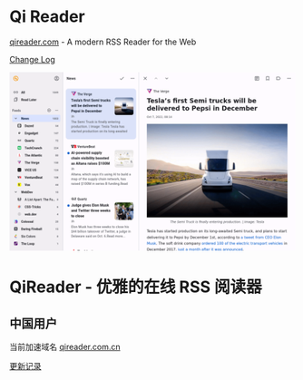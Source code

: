 # Qi Reader

[qireader.com](https://www.qireader.com) - A modern RSS Reader for the Web

[Change Log](CHANGELOG.md)

![Screenshot](screenshot.en.png)


# QiReader - 优雅的在线 RSS 阅读器

## 中国用户

当前加速域名 [qireader.com.cn](https://www.qireader.com.cn)

[更新记录](CHANGELOG-zh.md)

